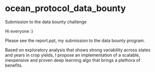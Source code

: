 # ocean_protocol_data_bounty
Submission to the data bounty challenge

Hi everyone :)

Please see the report.ppt, my submission to the data bounty program.

Based on exploratory analysis that shows strong variability across states and years in crop yields, I propose an implementation of a scalable, inexpensive and proven deep learning algo that brings a plethora of benefits. 
